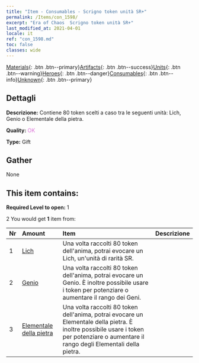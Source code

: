 ```yaml
---
title: "Item - Consumables - Scrigno token unità SR+"
permalink: /Items/con_1598/
excerpt: "Era of Chaos  Scrigno token unità SR+"
last_modified_at: 2021-04-01
locale: it
ref: "con_1598.md"
toc: false
classes: wide
---
```

 [Materials](/it/Items/){: .btn .btn--primary}[Artifacts](/it/Items/Artifacts/){: .btn .btn--success}[Units](/it/Items/Units/){: .btn .btn--warning}[Heroes](/it/Items/Heroes/){: .btn .btn--danger}[Consumables](/it/Items/Consumables/){: .btn .btn--info}[Unknown](/it/Items/Unknown/){: .btn .btn--primary}

## Dettagli
 **Descrizione:** Contiene 80 token scelti a caso tra le seguenti unità: Lich, Genio o Elementale della pietra.

 **Quality:** <span style="color: #DA70D6">OK</span>

 **Type:** Gift

## Gather

  None

## This item contains:

 **Required Level to open:** 1

 2 You would get **1** item  from:

  | Nr | Amount |     Item    | Descrizione |
  |:---|:-------|:------------|:-----------:|
  | 1 | [Lich](/it/Items/unt_212/) | Una volta raccolti 80 token dell'anima, potrai evocare un Lich, un'unità di rarità SR. | 
  | 2 | [Genio](/it/Items/unt_239/) | Una volta raccolti 80 token dell'anima, potrai evocare un Genio. È inoltre possibile usare i token per potenziare o aumentare il rango dei Geni. | 
  | 3 | [Elementale della pietra](/it/Items/unt_266/) | Una volta raccolti 80 token dell'anima, potrai evocare un Elementale della pietra. È inoltre possibile usare i token per potenziare o aumentare il rango degli Elementali della pietra. | 
